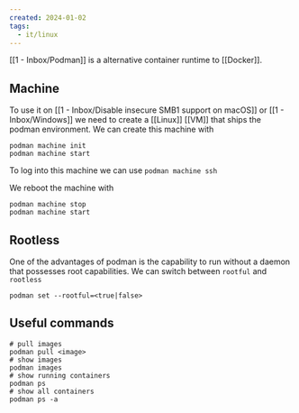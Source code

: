 ```yaml
---
created: 2024-01-02
tags:
  - it/linux
---
```


[[1 - Inbox/Podman]] is a alternative container runtime to [[Docker]].

## Machine

To use it on [[1 - Inbox/Disable insecure SMB1 support on macOS]] or [[1 - Inbox/Windows]] we need to create a [[Linux]] [[VM]] that ships the podman environment. We can create this machine with

```
podman machine init
podman machine start
```

To log into this machine we can use `podman machine ssh`

We reboot the machine with

```
podman machine stop
podman machine start
```

## Rootless

One of the advantages of podman is the capability to run without a daemon that possesses root capabilities. We can switch between `rootful` and `rootless`

```
podman set --rootful=<true|false>
```

## Useful commands

```shell
# pull images
podman pull <image>
# show images
podman images
# show running containers
podman ps
# show all containers
podman ps -a

```
